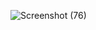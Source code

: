 ![Screenshot (76)](https://github.com/rono516/savings-management-task-laravel-vue/assets/55147824/1161dff2-3808-4435-a2f4-77d54a607a0a)
